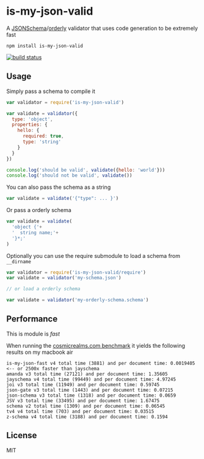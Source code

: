 # is-my-json-valid

A [JSONSchema](http://json-schema.org/)/[orderly](http://orderly-json.org/) validator that uses code generation
to be extremely fast

```
npm install is-my-json-valid
```

[![build status](http://img.shields.io/travis/mafintosh/is-my-json-valid.svg?style=flat)](http://travis-ci.org/mafintosh/is-my-json-valid)

## Usage

Simply pass a schema to compile it

``` js
var validator = require('is-my-json-valid')

var validate = validator({
  type: 'object',
  properties: {
    hello: {
      required: true,
      type: 'string'
    }
  }
})

console.log('should be valid', validate({hello: 'world'}))
console.log('should not be valid', validate())
```

You can also pass the schema as a string

``` js
var validate = validate('{"type": ... }')
```

Or pass a orderly schema

``` js
var validate = validate(
  'object {'+
  '  string name;'+
  '}*;'
)
```

Optionally you can use the require submodule to load a schema from `__dirname`

``` js
var validator = require('is-my-json-valid/require')
var validate = validator('my-schema.json')

// or load a orderly schema

var validate = validator('my-orderly-schema.schema')
```

## Performance

This is module is *fast*

When running the [cosmicrealms.com benchmark](http://cosmicrealms.com/blog/2014/02/07/benchmark-of-node-dot-js-json-validation-modules-part-2/) it yields
the following results on my macbook air

```
is-my-json-fast v4 total time (3881) and per document time: 0.0019405 <-- or 2500x faster than jayschema
amanda v3 total time (27121) and per document time: 1.35605
jayschema v4 total time (99449) and per document time: 4.97245
joi v3 total time (11949) and per document time: 0.59745
json-gate v3 total time (1443) and per document time: 0.07215
json-schema v3 total time (1318) and per document time: 0.0659
JSV v3 total time (33495) and per document time: 1.67475
schema v2 total time (1309) and per document time: 0.06545
tv4 v4 total time (703) and per document time: 0.03515
z-schema v4 total time (3188) and per document time: 0.1594
```

## License

MIT